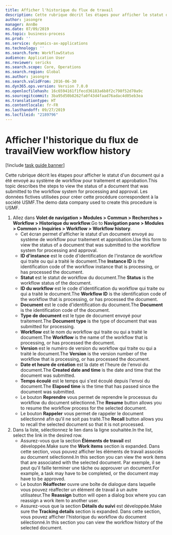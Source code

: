 ```yaml
---
title: Afficher l'historique du flux de travail
description: Cette rubrique décrit les étapes pour afficher le statut d'un document qui a été envoyé au système de workflow pour traitement et approbation.
author: jasongre
manager: AnnBe
ms.date: 07/09/2019
ms.topic: business-process
ms.prod: ''
ms.service: dynamics-ax-applications
ms.technology: ''
ms.search.form: WorkflowStatus
audience: Application User
ms.reviewer: sericks
ms.search.scope: Core, Operations
ms.search.region: Global
ms.author: jasongre
ms.search.validFrom: 2016-06-30
ms.dyn365.ops.version: Version 7.0.0
ms.openlocfilehash: 16c6594161f1fecd36183a6b8f2c798f52d70a9c
ms.sourcegitcommit: 3ba95d50b8262fa0f43d4faad76adac4d05eb3ea
ms.translationtype: HT
ms.contentlocale: fr-FR
ms.lasthandoff: 09/27/2019
ms.locfileid: "2189796"
---
```

# <a name="view-workflow-history"></a><span data-ttu-id="1fae3-103">Afficher l'historique du flux de travail</span><span class="sxs-lookup"><span data-stu-id="1fae3-103">View workflow history</span></span>

[!include [task guide banner](../../includes/task-guide-banner.md)]

<span data-ttu-id="1fae3-104">Cette rubrique décrit les étapes pour afficher le statut d'un document qui a été envoyé au système de workflow pour traitement et approbation.</span><span class="sxs-lookup"><span data-stu-id="1fae3-104">This topic describes the steps to view the status of a document that was submitted to the workflow system for processing and approval.</span></span> <span data-ttu-id="1fae3-105">Les données fictives utilisées pour créer cette procédure correspondent à la société USMF.</span><span class="sxs-lookup"><span data-stu-id="1fae3-105">The demo data company used to create this procedure is USMF.</span></span>

1. <span data-ttu-id="1fae3-106">Allez dans **Volet de navigation > Modules > Commun > Recherches > Workflow > Historique du workflow**.</span><span class="sxs-lookup"><span data-stu-id="1fae3-106">Go to **Navigation pane > Modules > Common > Inquiries > Workflow > Workflow history**.</span></span>
    - <span data-ttu-id="1fae3-107">Cet écran permet d'afficher le statut d'un document envoyé au système de workflow pour traitement et approbation.</span><span class="sxs-lookup"><span data-stu-id="1fae3-107">Use this form to view the status of a document that was submitted to the workflow system for processing and approval.</span></span>  
    - <span data-ttu-id="1fae3-108">**ID d'instance** est le code d'identification de l'instance de workflow qui traite ou qui a traité le document.</span><span class="sxs-lookup"><span data-stu-id="1fae3-108">The **Instance ID** is the identification code of the workflow instance that is processing, or has processed the document.</span></span>  
    - <span data-ttu-id="1fae3-109">**Statut** est le statut de workflow du document.</span><span class="sxs-lookup"><span data-stu-id="1fae3-109">The **Status** is the workflow status of the document.</span></span>  
    - <span data-ttu-id="1fae3-110">**ID du workflow** est le code d'identification du workflow qui traite ou qui a traité le document.</span><span class="sxs-lookup"><span data-stu-id="1fae3-110">The **Workflow ID** is the identification code of the workflow that is processing, or has processed the document.</span></span>  
    - <span data-ttu-id="1fae3-111">**Document** est le code d'identification du document.</span><span class="sxs-lookup"><span data-stu-id="1fae3-111">The **Document** is the identification code of the document.</span></span>  
    - <span data-ttu-id="1fae3-112">**Type de document** est le type de document envoyé pour traitement.</span><span class="sxs-lookup"><span data-stu-id="1fae3-112">The **Document type** is the type of document that was submitted for processing.</span></span>  
    - <span data-ttu-id="1fae3-113">**Workflow** est le nom du workflow qui traite ou qui a traité le document.</span><span class="sxs-lookup"><span data-stu-id="1fae3-113">The **Workflow** is the name of the workflow that is processing, or has processed the document.</span></span>  
    - <span data-ttu-id="1fae3-114">**Version** est le numéro de version du workflow qui traite ou qui a traité le document.</span><span class="sxs-lookup"><span data-stu-id="1fae3-114">The **Version** is the version number of the workflow that is processing, or has processed the document.</span></span>  
    - <span data-ttu-id="1fae3-115">**Date et heure de création** est la date et l'heure de l'envoi du document.</span><span class="sxs-lookup"><span data-stu-id="1fae3-115">The **Created date and time** is the date and time that the document was submitted.</span></span>  
    - <span data-ttu-id="1fae3-116">**Temps écoulé** est le temps qui s'est écoulé depuis l'envoi du document.</span><span class="sxs-lookup"><span data-stu-id="1fae3-116">The **Elapsed time** is the time that has passed since the document was submitted.</span></span>  
    - <span data-ttu-id="1fae3-117">Le bouton **Reprendre** vous permet de reprendre le processus du workflow du document sélectionné.</span><span class="sxs-lookup"><span data-stu-id="1fae3-117">The **Resume** button allows you to resume the workflow process for the selected document.</span></span>  
    - <span data-ttu-id="1fae3-118">Le bouton **Rappeler** vous permet de rappeler le document sélectionné afin qu'il ne soit pas traité.</span><span class="sxs-lookup"><span data-stu-id="1fae3-118">The **Recall** button allows you to recall the selected document so that it is not processed.</span></span>   
2. <span data-ttu-id="1fae3-119">Dans la liste, sélectionnez le lien dans la ligne souhaitée.</span><span class="sxs-lookup"><span data-stu-id="1fae3-119">In the list, select the link in the desired row.</span></span>
    - <span data-ttu-id="1fae3-120">Assurez-vous que la section **Éléments de travail** est développée.</span><span class="sxs-lookup"><span data-stu-id="1fae3-120">Make sure the **Work items** section is expanded.</span></span> <span data-ttu-id="1fae3-121">Dans cette section, vous pouvez afficher les éléments de travail associés au document sélectionné.</span><span class="sxs-lookup"><span data-stu-id="1fae3-121">In this section you can view the work items that are associated with the selected document.</span></span> <span data-ttu-id="1fae3-122">Par exemple, il se peut qu'il faille terminer une tâche ou approuver un document.</span><span class="sxs-lookup"><span data-stu-id="1fae3-122">For example, a task may have to be completed, or the document may have to be approved.</span></span>  
    - <span data-ttu-id="1fae3-123">Le bouton **Réaffecter** ouvre une boîte de dialogue dans laquelle vous pouvez réaffecter un élément de travail à un autre utilisateur.</span><span class="sxs-lookup"><span data-stu-id="1fae3-123">The **Reassign** button will open a dialog box where you can reassign a work item to another user.</span></span>  
    - <span data-ttu-id="1fae3-124">Assurez-vous que la section **Détails du suivi** est développée.</span><span class="sxs-lookup"><span data-stu-id="1fae3-124">Make sure the **Tracking details** section is expanded.</span></span> <span data-ttu-id="1fae3-125">Dans cette section, vous pouvez afficher l'historique du workflow du document sélectionné.</span><span class="sxs-lookup"><span data-stu-id="1fae3-125">In this section you can view the workflow history of the selected document.</span></span>  

